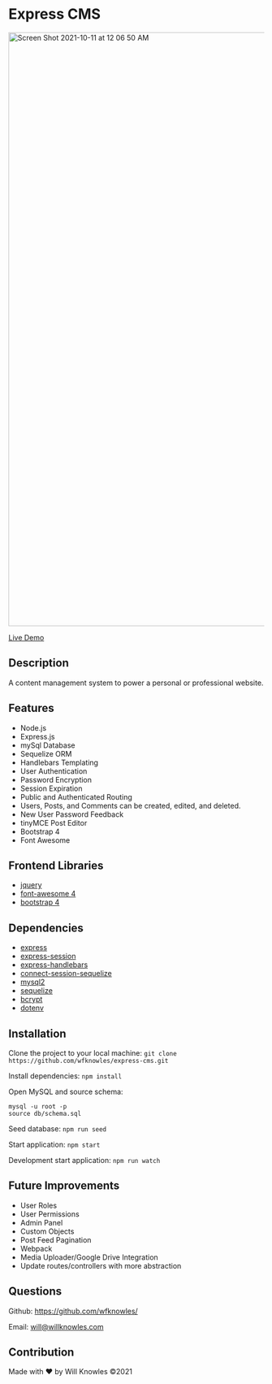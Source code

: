 # Express CMS

<img width="1169" alt="Screen Shot 2021-10-11 at 12 06 50 AM" src="https://user-images.githubusercontent.com/23103606/136828254-b3134be4-14e8-4405-a08d-ca65aba49004.png">

[Live Demo](https://damp-ridge-39665.herokuapp.com/)

## Description
A content management system to power a personal or professional website.

## Features
* Node.js
* Express.js
* mySql Database
* Sequelize ORM
* Handlebars Templating
* User Authentication
* Password Encryption
* Session Expiration
* Public and Authenticated Routing
* Users, Posts, and Comments can be created, edited, and deleted.
* New User Password Feedback
* tinyMCE Post Editor
* Bootstrap 4
* Font Awesome

## Frontend Libraries
* [jquery](https://www.npmjs.com/package/jquery)
* [font-awesome 4](https://www.npmjs.com/package/font-awesome)
* [bootstrap 4](https://www.npmjs.com/package/bootstrap/)

## Dependencies
* [express](https://npmjs.com/package/express)
* [express-session](https://npmjs.com/package/express-session)
* [express-handlebars](https://npmjs.com/package/express-handlebars)
* [connect-session-sequelize](https://npmjs.com/package/connect-session-sequelize)
* [mysql2](https://npmjs.com/package/mysql2)
* [sequelize](https://npmjs.com/package/sequelize)
* [bcrypt](https://npmjs.com/package/bcrypt)
* [dotenv](https://npmjs.com/package/dotenv)

## Installation
Clone the project to your local machine:
```git clone https://github.com/wfknowles/express-cms.git```

Install dependencies:
```npm install```

Open MySQL and source schema:
``` 
mysql -u root -p
source db/schema.sql
```

Seed database:
```npm run seed```

Start application:
```npm start```

Development start application:
```npm run watch```

## Future Improvements
* User Roles
* User Permissions
* Admin Panel
* Custom Objects
* Post Feed Pagination
* Webpack
* Media Uploader/Google Drive Integration
* Update routes/controllers with more abstraction

## Questions
Github: https://github.com/wfknowles/

Email: will@willknowles.com

## Contribution
Made with ❤️ by Will Knowles
©️2021

